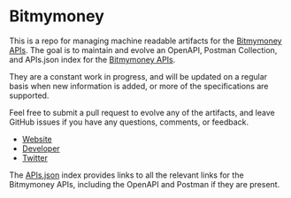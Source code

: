 # BitmymoneyThis is a repo for managing machine readable artifacts for the [Bitmymoney APIs](https://bitmymoney.com/docs/api/payment-service/). The goal is to maintain and evolve an OpenAPI, Postman Collection, and APIs.json index for the [Bitmymoney APIs](https://bitmymoney.com/docs/api/payment-service/).They are a constant work in progress, and will be updated on a regular basis when new information is added, or more of the specifications are supported.Feel free to submit a pull request to evolve any of the artifacts, and leave GitHub issues if you have any questions, comments, or feedback.- [Website](https://bitmymoney.com/docs/api/payment-service/)- [Developer](https://bitmymoney.com/docs/api/payment-service/)- [Twitter](https://twitter.com/bitmymoney)The [APIs.json](https://github.com/api-evangelist/bitmymoney/blob/master/apis.json) index provides links to all the relevant links for the Bitmymoney APIs, including the OpenAPI and Postman if they are present.